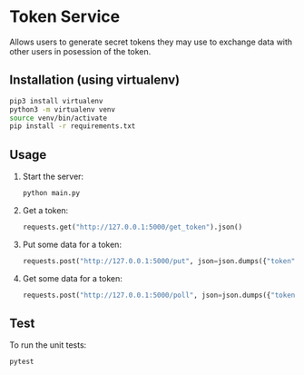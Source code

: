 # Token Service

Allows users to generate secret tokens they may use to exchange data with other users in posession of the token.

## Installation (using virtualenv)

```bash
pip3 install virtualenv
python3 -m virtualenv venv
source venv/bin/activate
pip install -r requirements.txt
```

## Usage

1. Start the server:

    ```bash
    python main.py
    ```

2. Get a token:

    ```python
    requests.get("http://127.0.0.1:5000/get_token").json()
    ```

3. Put some data for a token:

    ```python
    requests.post("http://127.0.0.1:5000/put", json=json.dumps({"token":"77d5e805d51b0cdc4088b1b5dde12c519241bb90e98b787023c33f63064d1774", "data":"some new data 123!"})).json()
    ```

4. Get some data for a token:

    ```python
    requests.post("http://127.0.0.1:5000/poll", json=json.dumps({"token":"77d5e805d51b0cdc4088b1b5dde12c519241bb90e98b787023c33f63064d1774"})).json()

## Test

To run the unit tests:

```bash
pytest
```
